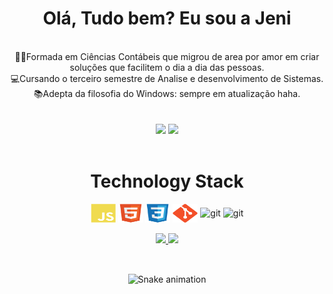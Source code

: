 <div>
 <div align="center">
 <h1 align="center">Olá, Tudo bem? Eu sou a Jeni </h1>
 <br>
 👩‍💻Formada em Ciências Contábeis que migrou de area por amor em criar soluções que facilitem o dia a dia das pessoas.
 <br>
 💻Cursando o terceiro semestre de Analise e desenvolvimento de Sistemas.
 <br>
 📚Adepta da filosofia do Windows: sempre em atualização haha.  
 </div>

<br>
<br>
<div align="center">
<a href="https://www.linkedin.com/in/jenifer-dantas/" target="_blank"><img src="https://img.shields.io/badge/-LinkedIn-%230077B5?style=for-the-badge&logo=linkedin&logoColor=white" target="_blank"></a> 
<a href="mailto:jnfrdnts@gmail.com"><img src="https://img.shields.io/badge/-Gmail-%23333?style=for-the-badge&logo=gmail&logoColor=white" target="_blank"></a>
</div>
<div align="center" valign="top"><br>
 
 <h1 align="center">Technology Stack</h1>
 <img align="center" alt="Js" height="30" width="40" src="https://raw.githubusercontent.com/devicons/devicon/master/icons/javascript/javascript-plain.svg">
 <img align="center" alt="HTML" height="30" width="40" src="https://raw.githubusercontent.com/devicons/devicon/master/icons/html5/html5-original.svg">
 <img align="center" alt="CSS" height="30" width="40" src="https://raw.githubusercontent.com/devicons/devicon/master/icons/css3/css3-original.svg">
 <img align="center" alt="git" height="30" width="40" src="https://raw.githubusercontent.com/devicons/devicon/master/icons/git/git-original.svg">
 <img align="center" alt="git" height="30" width="40" src="https://cdn.jsdelivr.net/gh/devicons/devicon/icons/vscode/vscode-original.svg">
 <img align="center" alt="git" height="30" width="40" src="https://cdn.jsdelivr.net/gh/devicons/devicon/icons/github/github-original-wordmark.svg">
</div><br>

<div align="center">
<a href="https://github.com/jenidantas">
<img height="150em" src="https://github-readme-stats.vercel.app/api?username=jenidantas&count_private=true&include_all_commits=true&show_icons=true&theme=dracula&hide_border=false&show_owner=true"/>
<img height="150em" src="https://github-readme-stats.vercel.app/api/top-langs/?username=jenidantas&theme=dracula&hide_border=false&&layout=compact"/>
</a>
</div>

</div><br>
<div align="center">
  
##
  
![Snake animation](https://github.com/danielbped/danielbped/blob/output/github-contribution-grid-snake.svg)
  
</div>


